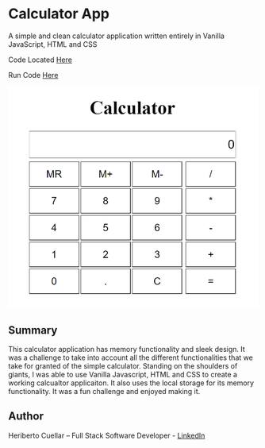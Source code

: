 # Calculator App
A simple and clean calculator application written entirely in Vanilla JavaScript, HTML and CSS

Code Located [Here](https://github.com/hcuellar-coder/CalculatorApp)

Run Code [Here](https://codepen.io/hcuellar-coder/pen/abNwKaW)

![Calculator App](./images/calculatorApp.PNG)

## Summary
This calculator application has memory functionality and sleek design. It was a challenge to take into account all the different functionalities that we take for granted of the simple calculator. Standing on the shoulders of giants, I was able to use Vanilla Javascript, HTML and CSS to create a working calcualtor applicaiton. It also uses the local storage for its memory functionality. It was a fun challenge and enjoyed making it. 

## Author
Heriberto Cuellar – Full Stack Software Developer - [LinkedIn](www.linkedin.com/in/heriberto-c-5aa11952)